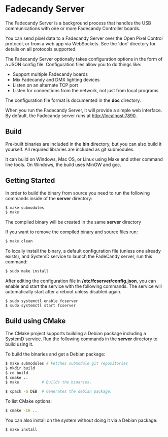Fadecandy Server
================

The Fadecandy Server is a background process that handles the USB communications with one or more Fadecandy Controller boards.

You can send pixel data to a Fadecandy Server over the Open Pixel Control protocol, or from a web app via WebSockets. See the 'doc' directory for details on all protocols supported.

The Fadecandy Server optionally takes configuration options in the form of a JSON config file. Configuration files allow you to do things like:

* Support multiple Fadecandy boards
* Mix Fadecandy and DMX lighting devices
* Listen on an alternate TCP port
* Listen for connections from the network, not just from local programs

The configuration file format is documented in the **doc** directory.

When you run the Fadecandy Server, it will provide a simple web interface. By default, the Fadecandy server runs at [http://localhost:7890](http://localhost:7890).

Build
-----

Pre-built binaries are included in the **bin** directory, but you can also build it yourself. All required libraries are included as git submodules.

It can build on Windows, Mac OS, or Linux using Make and other command line tools. On Windows, the build uses MinGW and gcc.


Getting Started
---------------

In order to build the binary from source you need to run the following commands inside of the **server** directory:

```bash
$ make submodules
$ make
```

The compiled binary will be created in the same **server** directory

If you want to remove the compiled binary and source files run:

```bash
$ make clean
```

To locally install the binary, a default configuration file (unless one already exists), and SystemD service
to launch the FadeCandy server, run this command:

```bash
$ sudo make install
```

After editing the configuration file in **/etc/fcserver/config.json**, you can enable and start the service
with the following commands. The service will automatically start after a reboot unless disabled again.

```base
$ sudo systemctl enable fcserver
$ sudo systemctl start fcserver
```

Build using CMake
-----------------

The CMake project supports building a Debian package including a SystemD service. Run the following commands in the **server** directory to build using it.

To build the binaries and get a Debian package:


```bash
$ make submodules # Fetches submodule git repositories
$ mkdir build
$ cd build
$ cmake ..
$ make          # Builds the binaries.

$ cpack -G DEB  # Generates the debian package.
```

To list CMake options:

```bash
$ cmake -LH ..
```

You can also install on the system without doing it via a Debian package:
```bash
$ make install
```
